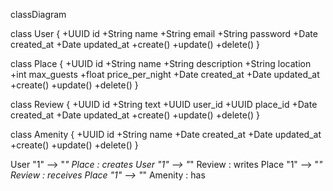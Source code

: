 classDiagram

  class User {
      +UUID id
      +String name
      +String email
      +String password
      +Date created_at
      +Date updated_at
      +create()
      +update()
      +delete()
  }

  class Place {
      +UUID id
      +String name
      +String description
      +String location
      +int max_guests
      +float price_per_night
      +Date created_at
      +Date updated_at
      +create()
      +update()
      +delete()
  }

  class Review {
      +UUID id
      +String text
      +UUID user_id
      +UUID place_id
      +Date created_at
      +Date updated_at
      +create()
      +update()
      +delete()
  }

  class Amenity {
      +UUID id
      +String name
      +Date created_at
      +Date updated_at
      +create()
      +update()
      +delete()
  }

  User "1" --> "*" Place : creates
  User "1" --> "*" Review : writes
  Place "1" --> "*" Review : receives
  Place "1" --> "*" Amenity : has

